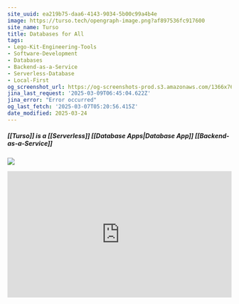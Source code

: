 ```yaml
---
site_uuid: ea219b75-daa6-4143-9034-5b00c99a4b4e
image: https://turso.tech/opengraph-image.png?af897536fc917600
site_name: Turso
title: Databases for All
tags:
- Lego-Kit-Engineering-Tools
- Software-Development
- Databases
- Backend-as-a-Service
- Serverless-Database
- Local-First
og_screenshot_url: https://og-screenshots-prod.s3.amazonaws.com/1366x768/80/false/d48dbbab47681ebec435ad33547817be4c4108a92d55cdffc085d09ab87ac8a1.jpeg
jina_last_request: '2025-03-09T06:45:04.622Z'
jina_error: "Error occurred"
og_last_fetch: '2025-03-07T05:20:56.415Z'
date_modified: 2025-03-24
---
```




##### [[Turso]] is a [[Serverless]] [[Database Apps|Database App]] [[Backend-as-a-Service]]
![](https://i.imgur.com/mHurviW.png)

<iframe style="aspect-ratio:16/9;width:100%;height:auto" src="https://www.youtube.com/embed/zAOcN0ZENLU?si=vg17HAApz5fC&amp;controls=0" title="YouTube video player" frameborder="0" allow="accelerometer; autoplay; clipboard-write; encrypted-media; gyroscope; picture-in-picture; web-share" referrerpolicy="strict-origin-when-cross-origin" allowfullscreen></iframe>
